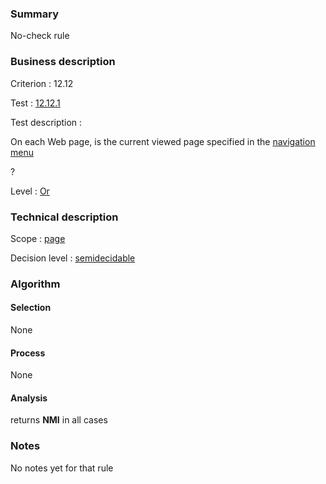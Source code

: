 ### Summary

No-check rule

### Business description

Criterion : 12.12

Test : [12.12.1](http://www.accessiweb.org/index.php/accessiweb-22-english-version.html#test-12-12-1)

Test description :

On each Web page, is the current viewed page specified in the
[navigation
menu](http://www.braillenet.org/accessibilite/referentiel-aw21-en/glossaire.php#mMenuNav)

?

Level : [Or](/en/category/rules-design/accessiweb-11/level/or)

### Technical description

Scope : [page](/en/category/rules-design/accessiweb-11/scope/page)

Decision level :
[semidecidable](/en/category/rules-design/accessiweb-11/decision-level/semidecidable)

### Algorithm

#### Selection

None

#### Process

None

#### Analysis

returns **NMI** in all cases

### Notes

No notes yet for that rule
